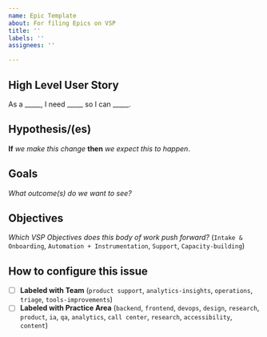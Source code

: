 ```yaml
---
name: Epic Template
about: For filing Epics on VSP
title: ''
labels: ''
assignees: ''

---
```


## High Level User Story
As a _____, I need _____ so I can _____.

## Hypothesis/(es)
**If** _we make this change_ **then** _we expect this to happen_.

## Goals
_What outcome(s) do we want to see?_ 

## Objectives
_Which VSP Objectives does this body of work push forward?_ (`Intake & Onboarding`, `Automation + Instrumentation`, `Support`, `Capacity-building`)

## How to configure this issue
- [ ] **Labeled with Team** (`product support`, `analytics-insights`, `operations`, `triage`, `tools-improvements`)
- [ ] **Labeled with Practice Area** (`backend`, `frontend`, `devops`, `design`, `research`, `product`, `ia`, `qa`, `analytics`, `call center`, `research`, `accessibility`, `content`)
